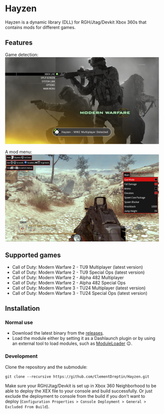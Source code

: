# Hayzen
Hayzen is a dynamic library (DLL) for RGH/Jtag/Devkit Xbox 360s that contains mods for different games.

## Features
Game detection:
![MW2 Multiplayer Detected](./resources/screenshots/mw2-xnotify.png)

A mod menu:
![MW2 Multiplayer Detected](./resources/screenshots/mw2-menu.png)

## Supported games
- Call of Duty: Modern Warfare 2 - TU9 Multiplayer (latest version)
- Call of Duty: Modern Warfare 2 - TU9 Special Ops (latest version)
- Call of Duty: Modern Warfare 2 - Alpha 482 Multiplayer
- Call of Duty: Modern Warfare 2 - Alpha 482 Special Ops
- Call of Duty: Modern Warfare 3 - TU24 Multiplayer (latest version)
- Call of Duty: Modern Warfare 3 - TU24 Special Ops (latest version)

## Installation

### Normal use
- Download the latest binary from the [releases](https://github.com/ClementDreptin/Hayzen/releases).
- Load the module either by setting it as a Dashlaunch plugin or by using an external tool to load modules, such as [ModuleLoader](https://github.com/ClementDreptin/ModuleLoader) :wink:.

### Development
Clone the repository and the submodule:
```
git clone --recursive https://github.com/ClementDreptin/Hayzen.git
```
Make sure your RGH/Jtag/Devkit is set up in Xbox 360 Neighborhood to be able to deploy the XEX file to your console and build successfully. Or just exclude the deployment to console from the build if you don't want to deploy (`Configuration Properties > Console Deployment > General > Excluded From Build`).
